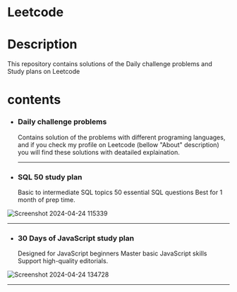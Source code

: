 # Leetcode

# Description
This repository contains solutions of the Daily challenge problems and Study plans on Leetcode

# contents
- ### Daily challenge problems
  Contains solution of the problems with different programing languages, and if you check my profile on Leetcode (bellow "About" description) you will find these solutions with deatailed explaination.
  <hr>

- ### SQL 50 study plan
  Basic to intermediate SQL topics 50 essential SQL questions Best for 1 month of prep time.
  
![Screenshot 2024-04-24 115339](https://github.com/khaledkamr/Leetcode/assets/94804298/38c89017-c5d0-412f-8cf9-0d989c7db5ce)
<hr>

- ### 30 Days of JavaScript study plan
  Designed for JavaScript beginners Master basic JavaScript skills Support high-quality editorials.
  
![Screenshot 2024-04-24 134728](https://github.com/khaledkamr/Leetcode/assets/94804298/a255ee20-54ef-4152-93f4-75fa22c78fa6)
<hr>

